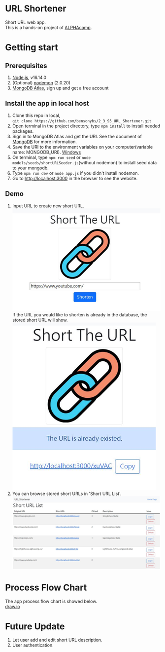 # URL Shortener
Short URL web app.   
This is a hands-on project of [ALPHAcamp](https://tw.alphacamp.co/).
# Getting start
## Prerequisites
1. [Node.js](https://nodejs.org/en/), v16.14.0
2. (Optional) [nodemon](https://www.npmjs.com/package/nodemon) (2.0.20)
3. [MongoDB Atlas](https://www.mongodb.com/), sign up and get a free account
## Install the app in local host
1. Clone this repo in local,   
   `git clone https://github.com/bensonybs/2_3_S5_URL_Shortener.git`
2. Open terminal in the project directory, type `npm install` to install needed packages.
3. Sign in to MongoDB Atlas and get the URI. 
   See the document of [MongoDB](https://www.mongodb.com/docs/atlas/getting-started/) for more information.
4. Save the URI to the environment variables on your computer(variable name: MONGODB_URI).
    [Windows](https://docs.oracle.com/en/database/oracle/machine-learning/oml4r/1.5.1/oread/creating-and-modifying-environment-variables-on-windows.html)
5. On terminal, type `npm run seed` or `node models/seeds/shortURLSeeder.js`(without nodemon) to install seed data to your mongodb.
6. Type `npm run dev` or `node app.js` if you didn't install nodemon.
7. Go to [http://localhost:3000](http://localhost:3000) in the browser to see the website. 
## Demo
1. Input URL to create new short URL.
   ![create_url](public\images\create_url.JPG)
   If the URL you would like to shorten is already in the database, the stored short URL will show.
   ![url_exist](public\images\url_exist.JPG)
2. You can browse stored short URLs in 'Short URL List'.
   ![url_list](public\images\url_list.JPG)
# Process Flow Chart
The app process flow chart is showed below.   
[draw.io](/public/URL%20Shortener.drawio.html)
# Future Update
1. Let user add and edit short URL description.
2. User authentication.